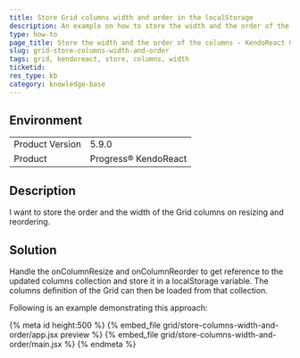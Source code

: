 ```yaml
---
title: Store Grid columns width and order in the localStorage
description: An example on how to store the width and the order of the Grid columns.
type: how-to
page_title: Store the width and the order of the columns - KendoReact Grid
slug: grid-store-columns-width-and-order
tags: grid, kendoreact, store, columns, width
ticketid: 
res_type: kb
category: knowledge-base
---
```


## Environment

<table>
    <tbody>
	    <tr>
	    	<td>Product Version</td>
	    	<td>5.9.0</td>
	    </tr>
	    <tr>
	    	<td>Product</td>
	    	<td>Progress® KendoReact</td>
	    </tr>
    </tbody>
</table>


## Description

I want to store the order and the width of the Grid columns on resizing and reordering. 

## Solution

Handle the onColumnResize and onColumnReorder to get reference to the updated columns collection and store it in a localStorage variable. The columns definition of the Grid can then be loaded from that collection. 

Following is an example demonstrating this approach:
 

{% meta id height:500 %}
{% embed_file grid/store-columns-width-and-order/app.jsx preview %}
{% embed_file grid/store-columns-width-and-order/main.jsx %}
{% endmeta %}
